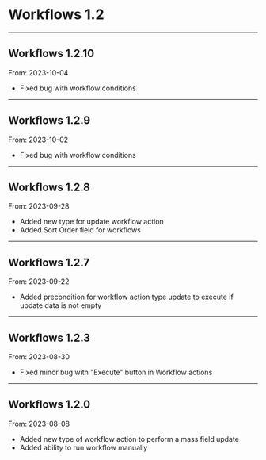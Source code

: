 # Workflows 1.2


---

## Workflows 1.2.10
From: 2023-10-04

* Fixed bug with workflow conditions

---

## Workflows 1.2.9
From: 2023-10-02

* Fixed bug with workflow conditions

---

## Workflows 1.2.8
From: 2023-09-28

* Added new type for update workflow action
* Added Sort Order field for workflows 

---

## Workflows 1.2.7
From: 2023-09-22

* Added precondition for workflow action type update to execute if update data is not empty

---

## Workflows 1.2.3
From: 2023-08-30

* Fixed minor bug with "Execute" button in Workflow actions

---

## Workflows 1.2.0
From: 2023-08-08

* Added new type of workflow action to perform a mass field update
* Added ability to run workflow manually